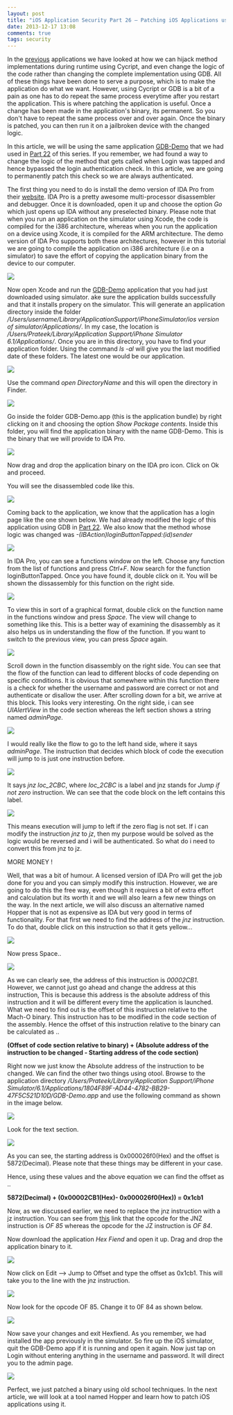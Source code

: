 ```yaml
---
layout: post
title: "iOS Application Security Part 26 – Patching iOS Applications using IDA Pro and Hex Fiend"
date: 2013-12-17 13:08
comments: true
tags: security
---
```


In the [previous](http://highaltitudehacks.com/security) applications we have looked at how we can hijack method implementations during runtime using Cycript, and even change the logic of the code rather than changing the complete implementation using GDB. All of these things have been done to serve a purpose, which is to make the application do what we want. However, using Cycript or GDB is a bit of a pain as one has to do repeat the same process everytime after you restart the application. This is where patching the application is useful. Once a change has been made in the application's binary, its permanent. So you don't have to repeat the same process over and over again. Once the binary is patched, you can then run it on a jailbroken device with the changed logic.

<!-- more -->

In this article, we will be using the same application [GDB-Demo](https://github.com/prateek147/gdb-demo) that we had used in [Part 22](http://resources.infosecinstitute.com/ios-application-security-part-22-runtime-analysis-manipulation-using-gdb/) of this series. If you remember, we had found a way to change the logic of the method that gets called when Login was tapped and hence bypassed the login authentication check. In this article, we are going to permanently patch this check so we are always authenticated.

The first thing you need to do is install the demo version of IDA Pro from their [website](https://hex-rays.com/products/ida/index.shtml). IDA Pro is a pretty awesome multi-processor disassembler and debugger. Once it is downloaded, open it up and choose the option _Go_ which just opens up IDA without any preselected binary. Please note that when you run an application on the simulator using Xcode, the code is compiled for the i386 architecture, whereas when you run the application on a device using Xcode, it is compiled for the ARM architecture. The demo version of IDA Pro supports both these architectures, however in this tutorial we are going to compile the application on i386 architecture (i.e on a simulator) to save the effort of copying the application binary from the device to our computer.

![](/images/posts/ios26/1.png)

Now open Xcode and run the [GDB-Demo](https://github.com/prateek147/gdb-demo) application that you had just downloaded using simulator. ake sure the application builds successfully and that it installs propery on the simulator. This will generate an application directory inside the folder _/Users/$username/Library/Application Support/iPhone Simulator/$ios version of simulator/Applications/_. In my case, the location is _/Users/Prateek/Library/Application Support/iPhone Simulator 6.1/Applications/_. Once you are in this directory, you have to find your application folder. Using the command _ls -al_ will give you the last modified date of these folders. The latest one would be our application.

![](/images/posts/ios26/2.png)

Use the command _open DirectoryName_ and this will open the directory in Finder.

![](/images/posts/ios26/3.png)

Go inside the folder GDB-Demo.app (this is the application bundle) by right clicking on it and choosing the option _Show Package contents_. Inside this folder, you will find the application binary with the name GDB-Demo. This is the binary that we will provide to IDA Pro.

![](/images/posts/ios26/4.png)

Now drag and drop the application binary on the IDA pro icon. Click on Ok and proceed.

You will see the disassembled code like this.

![](/images/posts/ios26/6.png)

Coming back to the application, we know that the application has a login page like the one shown below. We had already modified the logic of this application using GDB in [Part 22](http://resources.infosecinstitute.com/ios-application-security-part-22-runtime-analysis-manipulation-using-gdb/). We also know that the method whose logic was changed was _-(IBAction)loginButtonTapped:(id)sender_

![](/images/posts/ios26/7.png)

In IDA Pro, you can see a functions window on the left. Choose any function from the list of functions and press _Ctrl+F_. Now search for the function loginButtonTapped. Once you have found it, double click on it. You will be shown the dissassembly for this function on the right side.

![](/images/posts/ios26/8.png)

To view this in sort of a graphical format, double click on the function name in the functions window and press _Space_. The view will change to something like this. This is a better way of examining the disassembly as it also helps us in understanding the flow of the function. If you want to switch to the previous view, you can press _Space_ again.

![](/images/posts/ios26/9.png)

Scroll down in the function disassembly on the right side. You can see that the flow of the function can lead to different blocks of code depending on specific conditions. It is obvious that somewhere within this function there is a check for whether the username and password are correct or not and authenticate or disallow the user. After scrolling down for a bit, we arrive at this block. This looks very interesting. On the right side, i can see _UIAlertView_ in the code section whereas the left section shows a string named _adminPage_.

![](/images/posts/ios26/10.png)

I would really like the flow to go to the left hand side, where it says _adminPage_. The instruction that decides which block of code the execution will jump to is just one instruction before.

![](/images/posts/ios26/11.png)

It says _jnz loc_2CBC_, where _loc_2CBC_ is a label and jnz stands for _Jump if not zero_ instruction. We can see that the code block on the left contains this label.

![](/images/posts/ios26/12.png)

This means execution will jump to left if the zero flag is not set. If i can modify the instruction _jnz_ to _jz_, then my purpose would be solved as the logic would be reversed and i will be authenticated. So what do i need to convert this from jnz to jz.

MORE MONEY !

Well, that was a bit of humour. A licensed version of IDA Pro will get the job done for you and you can simply modify this instruction. However, we are going to do this the free way, even though it requires a bit of extra effort and calculation but its worth it and we will also learn a few new things on the way. In the next article, we will also discuss an alternative named Hopper that is not as expensive as IDA but very good in terms of functionality. For that first we need to find the address of the _jnz_ instruction. To do that, double click on this instruction so that it gets yellow...

![](/images/posts/ios26/13.png)

Now press Space..

![](/images/posts/ios26/14.png)

As we can clearly see, the address of this instruction is _00002CB1_. However, we cannot just go ahead and change the address at this instruction, This is because this address is the absolute address of this instruction and it will be different every time the application is launched. What we need to find out is the offset of this instruction relative to the Mach-O binary. This instruction has to be modified in the code section of the assembly. Hence the offset of this instruction relative to the binary can be calculated as ..

**(Offset of code section relative to binary) + (Absolute address of the instruction to be changed - Starting address of the code section)**

Right now we just know the Absolute address of the instruction to be changed. We can find the other two things using otool. Browse to the application directory _/Users/Prateek/Library/Application Support/iPhone Simulator/6.1/Applications/1804F89F-AD44-4782-BB29-47F5C521D10D/GDB-Demo.app_ and use the following command as shown in the image below.

![](/images/posts/ios26/15.png)

Look for the text section.

![](/images/posts/ios26/16.png)

As you can see, the starting address is 0x000026f0(Hex) and the offset is 5872(Decimal). Please note that these things may be different in your case.

Hence, using these values and the above equation we can find the offset as ..

**5872(Decimal) + (0x00002CB1(Hex)- 0x000026f0(Hex)) = 0x1cb1**

Now, as we discussed earlier, we need to replace the jnz instruction with a jz instruction. You can see from [this](http://www.unixwiz.net/techtips/x86-jumps.html) link that the opcode for the JNZ instruction is _OF 85_ whereas the opcode for the JZ instruction is _OF 84_.

Now download the application _Hex Fiend_ and open it up. Drag and drop the application binary to it.

![](/images/posts/ios26/17.png)

Now click on Edit --> Jump to Offset and type the offset as 0x1cb1\. This will take you to the line with the jnz instruction.

![](/images/posts/ios26/18.png)

Now look for the opcode OF 85\. Change it to 0F 84 as shown below.

![](/images/posts/ios26/19.png)

Now save your changes and exit Hexfiend. As you remember, we had installed the app previously in the simulator. So fire up the iOS simulator, quit the GDB-Demo app if it is running and open it again. Now just tap on Login without entering anything in the username and password. It will direct you to the admin page.

![](/images/posts/ios26/20.png)

Perfect, we just patched a binary using old school techniques. In the next article, we will look at a tool named Hopper and learn how to patch iOS applications using it.